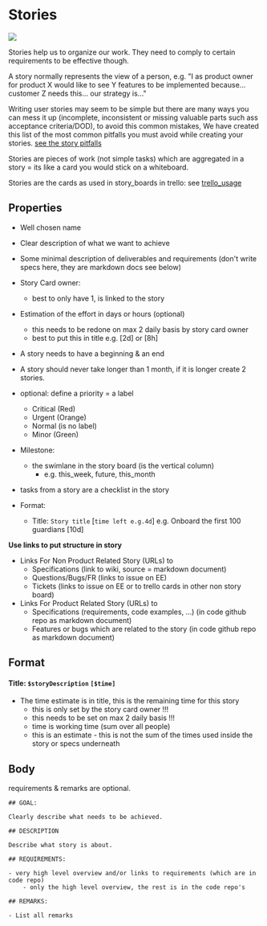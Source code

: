 # Stories

![](https://images.unsplash.com/photo-1456324504439-367cee3b3c32?ixlib=rb-0.3.5&s=45160e59ac36a57dce0ec249a7b75161&auto=format&fit=crop&w=1350&q=80)

Stories help us to organize our work. They need to comply to certain requirements to be effective though.

A story normally represents the view of a person, e.g. "I as product owner for product X would like to see Y features to be implemented because... customer Z needs this... our strategy is..."

Writing user stories may seem to be simple but there are many ways you can mess it up (incomplete, inconsistent or missing valuable parts such ass acceptance criteria/DOD), to avoid this common mistakes, We have created this list of the most common pitfalls you must avoid while creating your stories.  [see the story pitfalls](story_pitfalls.md)

Stories are pieces of work (not simple tasks) which are aggregated in a story = its like a card you would stick on a whiteboard.

Stories are the cards as used in story_boards in trello: see [trello_usage](trello_usage.md)

## Properties

- Well chosen name
- Clear description of what we want to achieve
- Some minimal description of deliverables and requirements (don't write specs here, they are markdown docs see below)
- Story Card owner:
    - best to only have 1, is linked to the story
- Estimation of the effort in days or hours (optional)
    - this needs to be redone on max 2 daily basis by story card owner
    - best to put this in title e.g. [2d] or [8h]
- A story needs to have a beginning & an end
- A story should never take longer than 1 month, if it is longer create 2 stories.

- optional: define a priority = a label
    - Critical (Red)
    - Urgent (Orange)
    - Normal (is no label)
    - Minor (Green)

- Milestone: 
    - the swimlane in the story board (is the vertical column) 
        - e.g. this_week, future, this_month

- tasks from a story are a checklist in the story

- Format:
	- Title: ```Story title``` [```time left e.g.4d```] e.g. Onboard the first 100 guardians [10d]



**Use links to put structure in story**

- Links For Non Product Related Story (URLs) to
    - Specifications (link to wiki, source = markdown document)
    - Questions/Bugs/FR (links to issue on EE)
    - Tickets (links to issue on EE or to trello cards in other non story board)
- Links For Product Related Story (URLs)  to
    - Specifications (requirements, code examples, ...) (in code github repo as markdown document)
    - Features or bugs which are related to the story (in code github repo as markdown document)

## Format

#### Title: ```$storyDescription``` ```[$time]```

- The time estimate is in title, this is the remaining time for this story
    - this is only set by the story card owner !!!
    - this needs to be set on max 2 daily basis !!!
    - time is working time (sum over all people)
    - this is an estimate - this is not the sum of the times used inside the story or specs underneath

## Body

requirements & remarks are optional.


```
## GOAL:

Clearly describe what needs to be achieved.

## DESCRIPTION

Describe what story is about.

## REQUIREMENTS:

- very high level overview and/or links to requirements (which are in code repo)
    - only the high level overview, the rest is in the code repo's

## REMARKS:

- List all remarks
 
```

